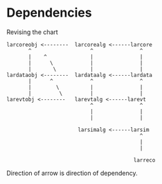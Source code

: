 # Dependencies

Revising the chart


    larcoreobj <--------  larcorealg <------larcore
           ^                   ^               ^
           |    ^              |               |
           |      \            |               |
           |       \           |               |
    lardataobj <--------  lardataalg <------lardata
           |      ^            ^               ^
           |        \          |               |
           |         \         |               |
    larevtobj <--------   larevtalg <------larevt
                               ^               ^
                               |               |
                               |               |

                           larsimalg <------larsim
                                               ^
                                               |
                                               |

                                             larreco

Direction of arrow is direction of dependency.
